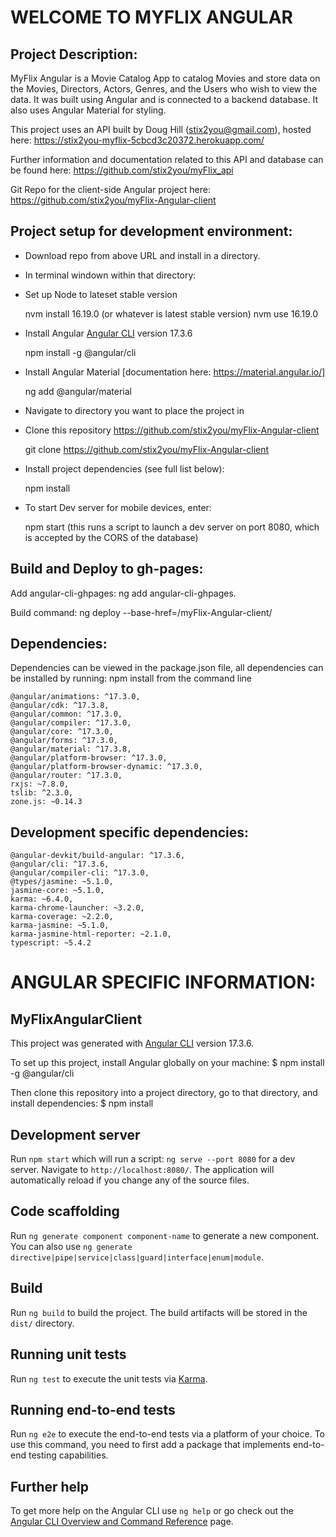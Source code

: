 # WELCOME TO MYFLIX ANGULAR


## Project Description:
MyFlix Angular is a Movie Catalog App to catalog Movies and store data on the Movies, Directors, Actors, Genres, and the Users who wish to view the data.  It was built using Angular and is connected to a backend database.  It also uses Angular Material for styling. 


This project uses an API built by Doug Hill (stix2you@gmail.com), hosted here:
https://stix2you-myflix-5cbcd3c20372.herokuapp.com/

Further information and documentation related to this API and database can be found here:
https://github.com/stix2you/myFlix_api

Git Repo for the client-side Angular project here:
https://github.com/stix2you/myFlix-Angular-client





## Project setup for development environment:

- Download repo from above URL and install in a directory.

- In terminal windown within that directory:

- Set up Node to lateset stable version

   nvm install 16.19.0 (or whatever is latest stable version)
   nvm use 16.19.0

- Install Angular [Angular CLI](https://github.com/angular/angular-cli) version 17.3.6

   npm install -g @angular/cli

- Install Angular Material [documentation here: https://material.angular.io/]

   ng add @angular/material

- Navigate to directory you want to place the project in

- Clone this repository https://github.com/stix2you/myFlix-Angular-client

   git clone https://github.com/stix2you/myFlix-Angular-client

- Install project dependencies (see full list below):

   npm install 

- To start Dev server for mobile devices, enter:

   npm start   (this runs a script to launch a dev server on port 8080, which is accepted by the CORS of the database)




## Build and Deploy to gh-pages:

Add angular-cli-ghpages:  ng add angular-cli-ghpages.

Build command:  ng deploy --base-href=/myFlix-Angular-client/




## Dependencies:

Dependencies can be viewed in the package.json file, all dependencies can be installed by running: npm install from the command line

    @angular/animations: ^17.3.0,
    @angular/cdk: ^17.3.8,
    @angular/common: ^17.3.0,
    @angular/compiler: ^17.3.0,
    @angular/core: ^17.3.0,
    @angular/forms: ^17.3.0,
    @angular/material: ^17.3.8,
    @angular/platform-browser: ^17.3.0,
    @angular/platform-browser-dynamic: ^17.3.0,
    @angular/router: ^17.3.0,
    rxjs: ~7.8.0,
    tslib: ^2.3.0,
    zone.js: ~0.14.3


## Development specific dependencies:

    @angular-devkit/build-angular: ^17.3.6,
    @angular/cli: ^17.3.6,
    @angular/compiler-cli: ^17.3.0,
    @types/jasmine: ~5.1.0,
    jasmine-core: ~5.1.0,
    karma: ~6.4.0,
    karma-chrome-launcher: ~3.2.0,
    karma-coverage: ~2.2.0,
    karma-jasmine: ~5.1.0,
    karma-jasmine-html-reporter: ~2.1.0,
    typescript: ~5.4.2




# ANGULAR SPECIFIC INFORMATION:


## MyFlixAngularClient

This project was generated with [Angular CLI](https://github.com/angular/angular-cli) version 17.3.6.

To set up this project, install Angular globally on your machine:
$ npm install -g @angular/cli

Then clone this repository into a project directory, go to that directory, and install dependencies:
$ npm install

## Development server

Run `npm start` which will run a script:  `ng serve --port 8080` for a dev server. Navigate to `http://localhost:8080/`. The application will automatically reload if you change any of the source files.

## Code scaffolding

Run `ng generate component component-name` to generate a new component. You can also use `ng generate directive|pipe|service|class|guard|interface|enum|module`.

## Build

Run `ng build` to build the project. The build artifacts will be stored in the `dist/` directory.

## Running unit tests

Run `ng test` to execute the unit tests via [Karma](https://karma-runner.github.io).

## Running end-to-end tests

Run `ng e2e` to execute the end-to-end tests via a platform of your choice. To use this command, you need to first add a package that implements end-to-end testing capabilities.

## Further help

To get more help on the Angular CLI use `ng help` or go check out the [Angular CLI Overview and Command Reference](https://angular.io/cli) page.
